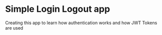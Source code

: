 # Simple Login Logout app

Creating this app to learn how authentication works and how JWT Tokens are used



